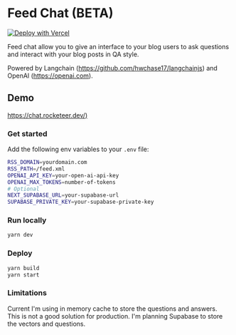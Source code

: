# Feed Chat (BETA)
    
[![Deploy with Vercel](https://vercel.com/button)](https://vercel.com/new/clone?repository-url=https%3A%2F%2Fgithub.com%2Fakshay5995%2Ffeed-chat&env=OPENAI_API_KEY,OPEN_API_MAX_TOKENS,RSS_DOMAIN,RSS_PATH&project-name=feed-chat&repository-name=feed-chat&demo-title=Feed%20Chat&demo-description=Feed%20chat%20allow%20you%20to%20give%20an%20interface%20to%20your%20blog%20users%20to%20ask%20questions%20and%20interact%20with%20your%20blog%20posts%20in%20QA%20style.%20Powered%20by%20Langchain%20and%20OpenAI.&demo-url=https%3A%2F%2Fchat.rocketeer.dev)

Feed chat allow you to give an interface to your blog users to ask questions and interact with your blog posts in QA style. 

Powered by Langchain (https://github.com/hwchase17/langchainjs) and OpenAI (https://openai.com).

## Demo

[https://chat.rocketeer.dev/)](https://chat.rocketeer.dev/)

### Get started

Add the following env variables to your `.env` file:

```sh
RSS_DOMAIN=yourdomain.com
RSS_PATH=/feed.xml
OPENAI_API_KEY=your-open-ai-api-key
OPENAI_MAX_TOKENS=number-of-tokens
# Optional
NEXT_SUPABASE_URL=your-supabase-url
SUPABASE_PRIVATE_KEY=your-supabase-private-key
```

### Run locally

```sh
yarn dev
```

### Deploy

```sh
yarn build
yarn start
```

### Limitations

Current I'm using in memory cache to store the questions and answers. This is not a good solution for production. I'm planning Supabase to store the vectors and questions.